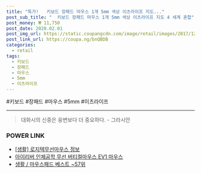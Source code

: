 ```yaml
--- 
title: "특가!   키보드 장패드 마우스 1개 5mm 색상 이츠라이프 지도..." 
post_sub_title: "  키보드 장패드 마우스 1개 5mm 색상 이츠라이프 지도 4 세계 혼합" 
post_money: ₩ 11,750 
post_date: 2020.02.01 
post_img_url: https://static.coupangcdn.com/image/retail/images/2017/12/27/10/1/9704e6ef-d0c0-4b71-963b-e2879a58c3e8.jpg 
post_link_url: https://coupa.ng/bnQBDB 
categories: 
  - retail 
tags: 
  - 키보드 
  - 장패드 
  - 마우스 
  - 5mm 
  - 이츠라이프 
--- 
```

  #키보드 #장패드 #마우스 #5mm #이츠라이프 
<hr> 

> 대화시의 신중은 웅변보다 더 중요하다. - 그라시안 


### POWER LINK

* <a href="https://blog.naver.com/sakai111/221759440715" target="_blank"> [생활] 로지텍무선마우스 정보 </a>
* <a href="https://blog.naver.com/fasyy4321/221791859986" target="_blank">아이리버 인체공학 무선 버티컬마우스 EV1 마우스</a>
* <a href="https://blog.naver.com/santokki14/221785346114" target="_blank">생활 / 마우스패드 베스트 ~57위</a>

